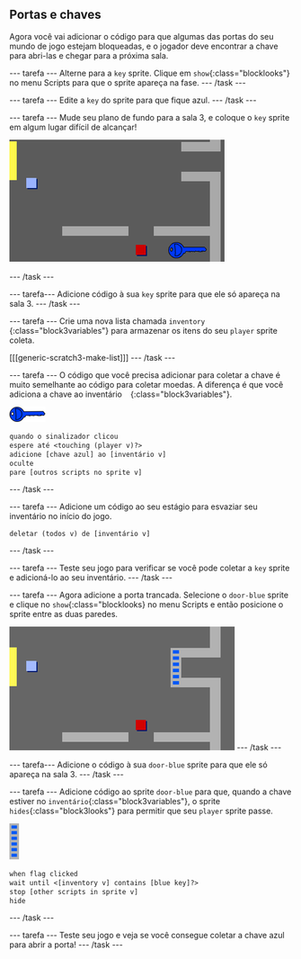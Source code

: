 ## Portas e chaves

Agora você vai adicionar o código para que algumas das portas do seu mundo de jogo estejam bloqueadas, e o jogador deve encontrar a chave para abri-las e chegar para a próxima sala.

\--- tarefa \--- Alterne para a `key` sprite. Clique em `show`{:class="blocklooks"} no menu Scripts para que o sprite apareça na fase. \--- /task \---

\--- tarefa \--- Edite a `key` do sprite para que fique azul. \--- /task \---

\--- tarefa \--- Mude seu plano de fundo para a sala 3, e coloque o `key` sprite em algum lugar difícil de alcançar!

![screenshot](images/world-key.png)

\--- /task \---

\--- tarefa\--- Adicione código à sua `key` sprite para que ele só apareça na sala 3. \--- /task \---

\--- tarefa \--- Crie uma nova lista chamada `inventory` {:class="block3variables"} para armazenar os itens do seu `player` sprite coleta.

[[[generic-scratch3-make-list]]] \--- /task \---

\--- tarefa \--- O código que você precisa adicionar para coletar a chave é muito semelhante ao código para coletar moedas. A diferença é que você adiciona a chave ao inventário ` ` {:class="block3variables"}.

![key](images/key.png)

```blocks3
quando o sinalizador clicou
espere até <touching (player v)?>
adicione [chave azul] ao [inventário v]
oculte
pare [outros scripts no sprite v]
```

\--- /task \---

\--- tarefa \--- Adicione um código ao seu estágio para esvaziar seu inventário no início do jogo.

```blocks3
deletar (todos v) de [inventário v]
```

\--- /task \---

\--- tarefa \--- Teste seu jogo para verificar se você pode coletar a `key` sprite e adicioná-lo ao seu inventário. \--- /task \---

\--- tarefa \--- Agora adicione a porta trancada. Selecione o `door-blue` sprite e clique no `show`{:class="blocklooks} no menu Scripts e então posicione o sprite entre as duas paredes.

![screenshot](images/world-door.png) \--- /task \---

\--- tarefa\--- Adicione o código à sua `door-blue` sprite para que ele só apareça na sala 3. \--- /task \---

\--- tarefa \--- Adicione código ao sprite `door-blue` para que, quando a chave estiver no `inventário`{:class="block3variables"}, o sprite `hides`{:class="block3looks"} para permitir que seu `player` sprite passe.

![door](images/door.png)

```blocks3
when flag clicked
wait until <[inventory v] contains [blue key]?>
stop [other scripts in sprite v]
hide
```

\--- /task \---

\--- tarefa \--- Teste seu jogo e veja se você consegue coletar a chave azul para abrir a porta! \--- /task \---